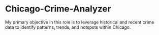 # Chicago-Crime-Analyzer
 My primary objective in this role is to leverage historical and recent crime data to identify patterns, trends, and hotspots within Chicago. 
